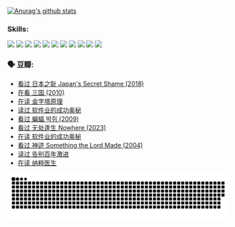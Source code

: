 
[![Anurag's github stats](https://github-readme-stats.vercel.app/api?username=w940853815)](https://github.com/anuraghazra/github-readme-stats)

### Skills:

<code><img height="32" src="https://cdn.jsdelivr.net/npm/simple-icons@v5/icons/python.svg"></code>
<code><img height="32" src="https://cdn.jsdelivr.net/npm/simple-icons@v5/icons/javascript.svg"></code>
<code><img height="32" src="https://cdn.jsdelivr.net/npm/simple-icons@v5/icons/django.svg"></code>
<code><img height="32" src="https://cdn.jsdelivr.net/npm/simple-icons@v5/icons/flask.svg"></code>
<code><img height="32" src="https://cdn.jsdelivr.net/npm/simple-icons@v5/icons/vuetify.svg"></code>
<code><img height="32" src="https://cdn.jsdelivr.net/npm/simple-icons@v5/icons/git.svg"></code>
<code><img height="32" src="https://cdn.jsdelivr.net/npm/simple-icons@v5/icons/docker.svg"></code>
<code><img height="32" src="https://cdn.jsdelivr.net/npm/simple-icons@v5/icons/postgresql.svg"></code>
<code><img height="32" src="https://cdn.jsdelivr.net/npm/simple-icons@v5/icons/elasticsearch.svg"></code>
<code><img height="32" src="https://cdn.jsdelivr.net/npm/simple-icons@v5/icons/macos.svg"></code>
<code><img height="32" src="https://cdn.jsdelivr.net/npm/simple-icons@v5/icons/linux.svg"></code>

### 🗣 豆瓣:

<!-- DOUBAN-ACTIVITIES:START -->
- [看过 日本之耻 Japan's Secret Shame‎ (2018)](https://www.douban.com/people/136069238/status/4431579101/?_i=00143943)
- [在看 三国‎ (2010)](https://www.douban.com/people/136069238/status/4430559482/?_i=00143943)
- [在读 金字塔原理](https://www.douban.com/people/136069238/status/4424812753/?_i=00143943)
- [读过 软件业的成功奥秘](https://www.douban.com/people/136069238/status/4424809958/?_i=00143943)
- [看过 蝙蝠 박쥐‎ (2009)](https://www.douban.com/people/136069238/status/4422787315/?_i=00143943)
- [看过 无处逢生 Nowhere‎ (2023)](https://www.douban.com/people/136069238/status/4416454713/?_i=00143943)
- [在读 软件业的成功奥秘](https://www.douban.com/people/136069238/status/4414815312/?_i=00143943)
- [看过 神迹 Something the Lord Made‎ (2004)](https://www.douban.com/people/136069238/status/4409691983/?_i=00143943)
- [读过 告别百年激进](https://www.douban.com/people/136069238/status/4406414036/?_i=00143943)
- [在读 纳粹医生](https://www.douban.com/people/136069238/status/4406413750/?_i=00143943)
<!-- DOUBAN-ACTIVITIES:END -->


![Snake animation](https://raw.githubusercontent.com/w940853815/w940853815/output/github-contribution-grid-snake.svg)

<!--
**w940853815/w940853815** is a ✨ _special_ ✨ repository because its `README.md` (this file) appears on your GitHub profile.

Here are some ideas to get you started:

- 🔭 I’m currently working on ...
- 🌱 I’m currently learning ...
- 👯 I’m looking to collaborate on ...
- 🤔 I’m looking for help with ...
- 💬 Ask me about ...
- 📫 How to reach me: ...
- 😄 Pronouns: ...
- ⚡ Fun fact: ...
-->
